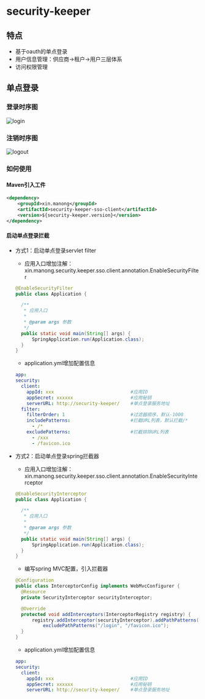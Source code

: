 # security-keeper

## 特点

* 基于oauth的单点登录
* 用户信息管理：供应商->租户->用户三层体系
* 访问权限管理

## 单点登录

### 登录时序图

![login](https://github.com/frankcl/security-keeper/blob/main/security-keeper-sso-client/images/sso_login.png)

### 注销时序图

![logout](https://github.com/frankcl/security-keeper/blob/main/security-keeper-sso-client/images/sso_logout.png)

### 如何使用

#### Maven引入工件

```xml
<dependency>
    <groupId>xin.manong</groupId>
    <artifactId>security-keeper-sso-client</artifactId>
    <version>${security-keeper.version}</version>
</dependency>
```

#### 启动单点登录拦截

* 方式1：启动单点登录servlet filter
  * 应用入口增加注解：xin.manong.security.keeper.sso.client.annotation.EnableSecurityFilter
  ```java
  @EnableSecurityFilter
  public class Application {

    /**
     * 应用入口
     *
     * @param args 参数
     */
    public static void main(String[] args) {
        SpringApplication.run(Application.class);
    }
  }
  ```
  * application.yml增加配置信息
  ```yaml
  app:
  security:
    client:
      appId: xxx                            #应用ID
      appSecret: xxxxxx                     #应用秘钥
      serverURL: http://security-keeper/    #单点登录服务地址
    filter:
      filterOrder: 1                        #过滤器顺序，默认-1000
      includePatterns:                      #拦截URL列表，默认拦截/*
        - /*
      excludePatterns:                      #拦截排除URL列表
        - /xxx
        - /favicon.ico
  ```
  
* 方式2：启动单点登录spring拦截器
  * 应用入口增加注解：xin.manong.security.keeper.sso.client.annotation.EnableSecurityInterceptor
  ```java
  @EnableSecurityInterceptor
  public class Application {

    /**
     * 应用入口
     *
     * @param args 参数
     */
    public static void main(String[] args) {
        SpringApplication.run(Application.class);
    }
  }
  ```
  * 编写spring MVC配置，引入拦截器
  ```java
  @Configuration
  public class InterceptorConfig implements WebMvcConfigurer {
    @Resource
    private SecurityInterceptor securityInterceptor;
  
    @Override
    protected void addInterceptors(InterceptorRegistry registry) {
        registry.addInterceptor(securityInterceptor).addPathPatterns("/**").
            excludePathPatterns("/login", "/favicon.ico");
    }
  }
  ```
  * application.yml增加配置信息
  ```yaml
  app:
  security:
    client:
      appId: xxx                            #应用ID
      appSecret: xxxxxx                     #应用秘钥
      serverURL: http://security-keeper/    #单点登录服务地址
  ```

